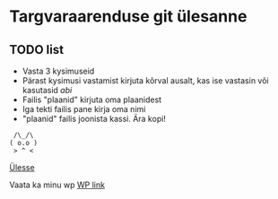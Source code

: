 # Targvaraarenduse git ülesanne
<a name="readme-top"></a>
## TODO list
* Vasta 3 kysimuseid
* Pärast kysimusi vastamist kirjuta kõrval ausalt, kas ise vastasin või kasutasid *abi*
* Failis "plaanid" kirjuta oma plaanidest
* Iga tekti failis pane kirja oma nimi
* "plaanid" failis joonista kassi. Ära kopi!
```
 /\_/\  
( o.o ) 
 > ^ <
```
<a href="#readme-top">Ülesse</a>

Vaata ka minu wp <a href="https://kseniaplesakova24.thkit.ee/wp">WP link</a>

